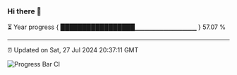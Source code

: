 ### Hi there 👋

⏳ Year progress { █████████████████▁▁▁▁▁▁▁▁▁▁▁▁▁ } 57.07 %

---

⏰ Updated on Sat, 27 Jul 2024 20:37:11 GMT

![Progress Bar CI](https://github.com/IshwaranRudhara/GIT-ACTION/workflows/Progress%20Bar%20CI/badge.svg)
